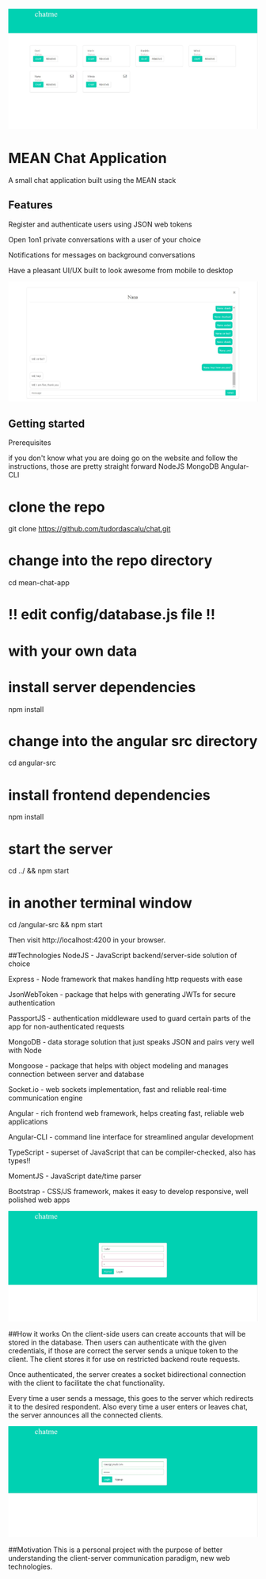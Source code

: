 ![Screenshot](chat-pictures/all-users.jpeg)
# MEAN Chat Application
A small chat application built using the MEAN stack


## Features

Register and authenticate users using JSON web tokens

Open 1on1 private conversations with a user of your choice

Notifications for messages on background conversations

Have a pleasant UI/UX built to look awesome from mobile to desktop

![Screenshot](chat-pictures/chat-room.jpeg)

## Getting started
Prerequisites

if you don't know what you are doing go on the website and follow the instructions, those are pretty straight forward
NodeJS
MongoDB
Angular-CLI
# clone the repo
git clone https://github.com/tudordascalu/chat.git

# change into the repo directory
cd mean-chat-app

# !! edit config/database.js file !!
# with your own data

# install server dependencies
npm install

# change into the angular src directory
cd angular-src

# install frontend dependencies
npm install

# start the server
cd ../ && npm start

# in another terminal window
cd <App folder>/angular-src && npm start

Then visit http://localhost:4200 in your browser.

##Technologies
NodeJS - JavaScript backend/server-side solution of choice

Express - Node framework that makes handling http requests with ease

JsonWebToken - package that helps with generating JWTs for secure authentication

PassportJS - authentication middleware used to guard certain parts of the app for non-authenticated requests

MongoDB - data storage solution that just speaks JSON and pairs very well with Node

Mongoose - package that helps with object modeling and manages connection between server and database

Socket.io - web sockets implementation, fast and reliable real-time communication engine

Angular - rich frontend web framework, helps creating fast, reliable web applications

Angular-CLI - command line interface for streamlined angular development

TypeScript - superset of JavaScript that can be compiler-checked, also has types!!

MomentJS - JavaScript date/time parser

Bootstrap - CSS/JS framework, makes it easy to develop responsive, well polished web apps

![Screenshot](chat-pictures/signup.jpeg)

##How it works
On the client-side users can create accounts that will be stored in the database. Then users can authenticate with the given credentials, if those are correct the server sends a unique token to the client. The client stores it for use on restricted backend route requests.

Once authenticated, the server creates a socket bidirectional connection with the client to facilitate the chat functionality.

Every time a user sends a message, this goes to the server which redirects it to the desired respondent. Also every time a user enters or leaves chat, the server announces all the connected clients.

![Screenshot](chat-pictures/login.jpeg)

##Motivation
This is a personal project with the purpose of better understanding the client-server communication paradigm, new web technologies.
